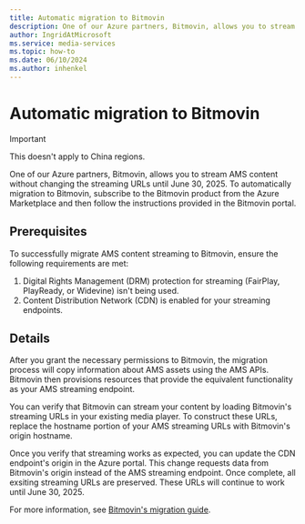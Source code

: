 ```yaml
---
title: Automatic migration to Bitmovin
description: One of our Azure partners, Bitmovin, allows you to stream AMS content without changing the streaming URLs until June 30, 2025. To automatically migration to Bitmovin, subscribe to the Bitmovin product from the Azure Marketplace and then follow the instructions provided in the Bitmovin portal.
author: IngridAtMicrosoft
ms.service: media-services
ms.topic: how-to
ms.date: 06/10/2024
ms.author: inhenkel
---
```


# Automatic migration to Bitmovin

> [!IMPORTANT]
> This doesn't apply to China regions.

One of our Azure partners, Bitmovin, allows you to stream AMS content without changing the streaming URLs until June 30, 2025. To automatically migration to Bitmovin, subscribe to the Bitmovin product from the Azure Marketplace and then follow the instructions provided in the Bitmovin portal.

## Prerequisites

To successfully migrate AMS content streaming to Bitmovin, ensure the following requirements are met:

1. Digital Rights Management (DRM) protection for streaming (FairPlay, PlayReady, or Widevine) isn't being used.
1. Content Distribution Network (CDN) is enabled for your streaming endpoints.

## Details

After you grant the necessary permissions to Bitmovin, the migration process will copy information about AMS assets using the AMS APIs. Bitmovin then provisions resources that provide the equivalent functionality as your AMS streaming endpoint.

You can verify that Bitmovin can stream your content by loading Bitmovin's streaming URLs in your existing media player. To construct these URLs, replace the hostname portion of your AMS streaming URLs with Bitmovin's origin hostname.

Once you verify that streaming works as expected, you can update the CDN endpoint's origin in the Azure portal. This change requests data from Bitmovin's origin instead of the AMS streaming endpoint. Once complete, all exsiting streaming URLs are preserved. These URLs will continue to work until June 30, 2025.

For more information, see [Bitmovin's migration guide](https://developer.bitmovin.com/streams/docs/azure-media-services-migration-guide).
